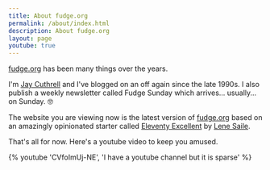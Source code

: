 ```yaml
---
title: About fudge.org
permalink: /about/index.html
description: About fudge.org
layout: page
youtube: true
---
```



[fudge.org](https://fudge.org) has been many things over the years. 

I'm [Jay Cuthrell](https://jaycuthrell.com) and I've blogged on an off again since the late 1990s. I also publish a weekly newsletter called Fudge Sunday which arrives... usually... on Sunday. 🤓

The website you are viewing now is the latest version of [fudge.org](https://fudge.org) based on an amazingly opinionated starter called [Eleventy Excellent](https://github.com/madrilene/eleventy-excellent) by [Lene Saile](https://www.lenesaile.com/en/).  

That's all for now. Here's a youtube video to keep you amused.

{% youtube 'CVfoImUj-NE', 'I have a youtube channel but it is sparse' %}

